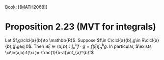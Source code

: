 Book: [[MATH2068]]
# Proposition 2.23 (MVT for integrals)
Let $f,g:\clcl{a}{b}\to \mathbb{R}$.
Suppose $f\in C\clcl{a}{b},g\in R\clcl{a}{b},g\geq 0$.
Then $\exists \xi\in(a,b):\displaystyle \int_{a}^{b}f\cdot g=f(\xi)\int_{a}^{b}g$.
In particular, $\exists \xi\in(a,b):f(\xi )= \frac{1}{b-a}\int_{a}^{b}f$